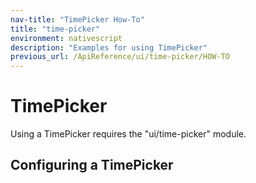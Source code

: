 ```yaml
---
nav-title: "TimePicker How-To"
title: "time-picker"
environment: nativescript
description: "Examples for using TimePicker"
previous_url: /ApiReference/ui/time-picker/HOW-TO
---
```

# TimePicker
Using a TimePicker requires the "ui/time-picker" module.
<snippet id='require-time-picker'/>
## Configuring a TimePicker
<snippet id='declare-time-picker'/>
